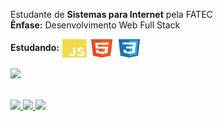 <p align="left"> 
  Estudante de <strong>Sistemas para Internet</strong> pela FATEC<br>
  <strong>Ênfase:</strong> Desenvolvimento Web Full Stack
</p>

<div align="left" style="display: inline_block">
  <strong>Estudando:</strong>
  <img align="center" alt="Leo-Js" height="30" width="40" src="https://raw.githubusercontent.com/devicons/devicon/master/icons/javascript/javascript-plain.svg"> 
  <img align="center" alt="Leo-HTML" height="30" width="40" src="https://raw.githubusercontent.com/devicons/devicon/master/icons/html5/html5-original.svg">
  <img align="center" alt="Leo-CSS" height="30" width="40" src="https://raw.githubusercontent.com/devicons/devicon/master/icons/css3/css3-original.svg">
</div><br>

 <div>
  <a href="https://github.com/LeonardoOPaes">
  <img height="180em" src="https://github-readme-stats.vercel.app/api/top-langs/?username=LeonardoOPaes&layout=compact&langs_count=7&theme=tokyonight"/>
</div><br>

<p align="left">
  
  <a href="https://www.linkedin.com/in/leonardo-paes-668a55207" alt="linkedin" target="_blank">

  <img src="https://img.shields.io/badge/-Linkedin-0e76a8?style=flat-square&logo=Linkedin&logoColor=white">

  </a>
 
  <a href="https://www.instagram.com/leonardopaeslp" alt="Instagram" target="_blank">

  <img src="https://img.shields.io/badge/-Instagram-DF0174?style=flat-square&labelColor=DF0174&logo=instagram&logoColor=white">

  </a>
 
  <a href="https://www.facebook.com/djleonardo.paes.3" alt="Facebook" target="_blank">

  <img src="https://img.shields.io/badge/-Facebook-3b5998?style=flat-square&labelColor=3b5998&logo=facebook&logoColor=white">

  </a>
  
</p> 
